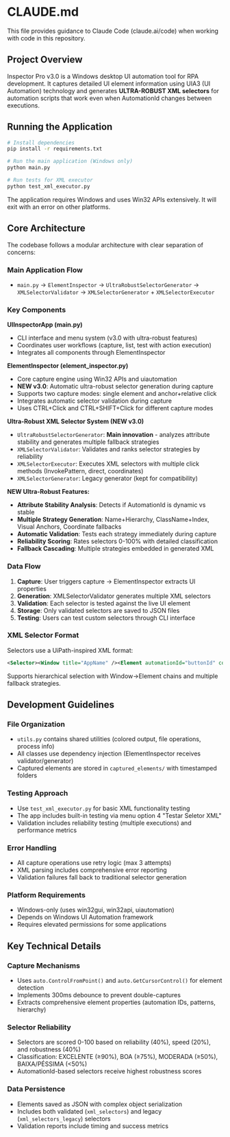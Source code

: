 # CLAUDE.md

This file provides guidance to Claude Code (claude.ai/code) when working with code in this repository.

## Project Overview

Inspector Pro v3.0 is a Windows desktop UI automation tool for RPA development. It captures detailed UI element information using UIA3 (UI Automation) technology and generates **ULTRA-ROBUST XML selectors** for automation scripts that work even when AutomationId changes between executions.

## Running the Application

```bash
# Install dependencies
pip install -r requirements.txt

# Run the main application (Windows only)
python main.py

# Run tests for XML executor
python test_xml_executor.py
```

The application requires Windows and uses Win32 APIs extensively. It will exit with an error on other platforms.

## Core Architecture

The codebase follows a modular architecture with clear separation of concerns:

### Main Application Flow
- `main.py` → `ElementInspector` → `UltraRobustSelectorGenerator` → `XMLSelectorValidator` → `XMLSelectorGenerator` + `XMLSelectorExecutor`

### Key Components

**UIInspectorApp (main.py)**
- CLI interface and menu system (v3.0 with ultra-robust features)
- Coordinates user workflows (capture, list, test with action execution)
- Integrates all components through ElementInspector

**ElementInspector (element_inspector.py)**
- Core capture engine using Win32 APIs and uiautomation
- **NEW v3.0**: Automatic ultra-robust selector generation during capture
- Supports two capture modes: single element and anchor+relative click
- Integrates automatic selector validation during capture
- Uses CTRL+Click and CTRL+SHIFT+Click for different capture modes

**Ultra-Robust XML Selector System (NEW v3.0)**
- `UltraRobustSelectorGenerator`: **Main innovation** - analyzes attribute stability and generates multiple fallback strategies
- `XMLSelectorValidator`: Validates and ranks selector strategies by reliability
- `XMLSelectorExecutor`: Executes XML selectors with multiple click methods (InvokePattern, direct, coordinates)
- `XMLSelectorGenerator`: Legacy generator (kept for compatibility)

**NEW Ultra-Robust Features:**
- **Attribute Stability Analysis**: Detects if AutomationId is dynamic vs stable
- **Multiple Strategy Generation**: Name+Hierarchy, ClassName+Index, Visual Anchors, Coordinate fallbacks
- **Automatic Validation**: Tests each strategy immediately during capture
- **Reliability Scoring**: Rates selectors 0-100% with detailed classification
- **Fallback Cascading**: Multiple strategies embedded in generated XML

### Data Flow

1. **Capture**: User triggers capture → ElementInspector extracts UI properties
2. **Generation**: XMLSelectorValidator generates multiple XML selectors
3. **Validation**: Each selector is tested against the live UI element
4. **Storage**: Only validated selectors are saved to JSON files
5. **Testing**: Users can test custom selectors through CLI interface

### XML Selector Format

Selectors use a UiPath-inspired XML format:
```xml
<Selector><Window title="AppName" /><Element automationId="buttonId" controlType="ButtonControl" /></Selector>
```

Supports hierarchical selection with Window→Element chains and multiple fallback strategies.

## Development Guidelines

### File Organization
- `utils.py` contains shared utilities (colored output, file operations, process info)
- All classes use dependency injection (ElementInspector receives validator/generator)
- Captured elements are stored in `captured_elements/` with timestamped folders

### Testing Approach
- Use `test_xml_executor.py` for basic XML functionality testing
- The app includes built-in testing via menu option 4 "Testar Seletor XML"
- Validation includes reliability testing (multiple executions) and performance metrics

### Error Handling
- All capture operations use retry logic (max 3 attempts)
- XML parsing includes comprehensive error reporting
- Validation failures fall back to traditional selector generation

### Platform Requirements
- Windows-only (uses win32gui, win32api, uiautomation)
- Depends on Windows UI Automation framework
- Requires elevated permissions for some applications

## Key Technical Details

### Capture Mechanisms
- Uses `auto.ControlFromPoint()` and `auto.GetCursorControl()` for element detection
- Implements 300ms debounce to prevent double-captures
- Extracts comprehensive element properties (automation IDs, patterns, hierarchy)

### Selector Reliability
- Selectors are scored 0-100 based on reliability (40%), speed (20%), and robustness (40%)
- Classification: EXCELENTE (≥90%), BOA (≥75%), MODERADA (≥50%), BAIXA/PÉSSIMA (<50%)
- AutomationId-based selectors receive highest robustness scores

### Data Persistence
- Elements saved as JSON with complex object serialization
- Includes both validated (`xml_selectors`) and legacy (`xml_selectors_legacy`) selectors
- Validation reports include timing and success metrics